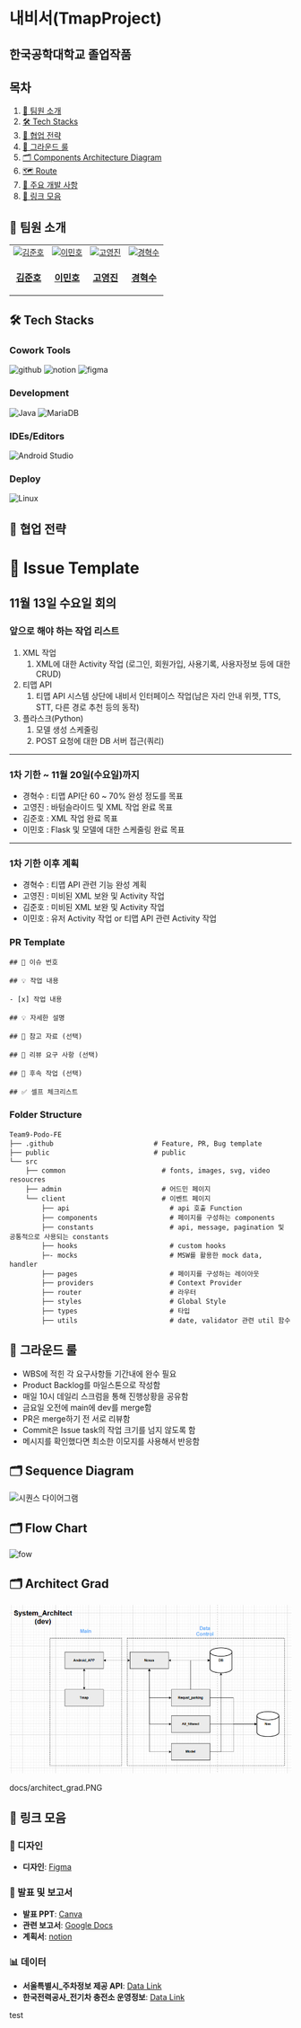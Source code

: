 # 내비서(TmapProject)
## 한국공학대학교 졸업작품

## 목차
1. [👥 팀원 소개](#-팀원-소개)
2. [🛠️ Tech Stacks](#-Tech-Stacks)
3. [🤝 협업 전략](#-협업-전략)
4. [📖 그라운드 룰](#-그라운드-룰)
5. [🗂️ Components Architecture Diagram](#%EF%B8%8F-components-architecture-diagram)
6. [🗺️ Route](#%EF%B8%8F-route)
7. [🚀 주요 개발 사항](#-주요-개발-사항)
8. [🔗 링크 모음](#-링크-모음)

## 👥 팀원 소개
<table >
  <tbody>
      <td align="center">
        <a href="https://github.com/kokohuhusave">
            <img src="https://avatars.githubusercontent.com/u/92168240?v=4" width="200px;" height="200px;" alt="김준호"/>
<h3><b>김준호</b></h3></a></td>
        <td align="center">
        <a href="https://github.com/MINLEE-HO">
            <img src="https://avatars.githubusercontent.com/u/134053429?v=4" width="200px;" height="200px;" alt="이민호"/>
<h3><b>이민호</b></h3></a></td>
        <td align="center">
        <a href="https://github.com/koyj115">
            <img src="https://avatars.githubusercontent.com/u/134224869?v=4" width="200px;" height="200px;" alt="고영진"/>
<h3><b>고영진</b></h3></a></td>
        <td align="center">
        <a href="https://github.com/kyunghs">
            <img src="https://avatars.githubusercontent.com/u/118793160?v=4" width="200px;" height="200px;" alt="경혁수"/>
<h3><b>경혁수</b></h3></a></td>
  </tbody>
</table>

## 🛠️ Tech Stacks

### Cowork Tools
![github](https://img.shields.io/badge/GitHub-100000?style=for-the-badge&logo=github&logoColor=white)
![notion](https://img.shields.io/badge/Notion-000000?style=for-the-badge&logo=notion&logoColor=white)
![figma](https://img.shields.io/badge/Figma-F24E1E?style=for-the-badge&logo=figma&logoColor=white)

### Development
![Java](https://img.shields.io/badge/Java-007396?style=flat&logo=OpenJDK&logoColor=white)
![MariaDB](https://img.shields.io/badge/MariaDB-003545?style=flat&logo=mariadb&logoColor=white)



### IDEs/Editors
![Android Studio](https://img.shields.io/badge/android%20studio-346ac1?style=for-the-badge&logo=android%20studio&logoColor=white)

### Deploy
![Linux](https://img.shields.io/badge/Linux-FCC624?style=for-the-badge&logo=linux&logoColor=black)


## 🤝 협업 전략
# 🎯 Issue Template

## 11월 13일 수요일 회의

### 앞으로 해야 하는 작업 리스트

1. XML 작업
    1. XML에 대한 Activity 작업 (로그인, 회원가입, 사용기록, 사용자정보 등에 대한 CRUD)
2. 티맵 API
    1. 티맵 API 시스템 상단에 내비서 인터페이스 작업(남은 자리 안내 위젯, TTS, STT, 다른 경로 추천 등의 동작)
3. 플라스크(Python)
    1. 모델 생성 스케줄링
    2.  POST 요청에 대한 DB 서버 접근(쿼리)

---

### 1차 기한 ~ 11월 20일(수요일)까지

- 경혁수 : 티맵 API단 60 ~ 70% 완성 정도를 목표
- 고영진 : 바텀슬라이드 및 XML 작업 완료 목표
- 김준호 : XML 작업 완료 목표
- 이민호 : Flask 및 모델에 대한 스케줄링 완료 목표

---

### 1차 기한 이후 계획

- 경혁수 : 티맵 API 관련 기능 완성 계획
- 고영진 : 미비된 XML 보완 및 Activity 작업
- 김준호 : 미비된 XML 보완 및 Activity 작업
- 이민호 : 유저 Activity 작업 or 티맵 API 관련 Activity 작업


### PR Template
```
## 🎯 이슈 번호

## 💡 작업 내용

- [x] 작업 내용

## 💡 자세한 설명

## 📗 참고 자료 (선택)

## 📢 리뷰 요구 사항 (선택)

## 🚩 후속 작업 (선택)

## ✅ 셀프 체크리스트
```

### Folder Structure
```
Team9-Podo-FE
├── .github                         # Feature, PR, Bug template
├── public                          # public
└── src
    ├── common                        # fonts, images, svg, video resoucres 
    ├── admin                         # 어드민 페이지
    └── client                        # 이벤트 페이지
        ├── api                         # api 호출 Function
        ├── components                  # 페이지를 구성하는 components
        ├── constants                   # api, message, pagination 및 공통적으로 사용되는 constants
        ├── hooks                       # custom hooks        
        ├─- mocks                       # MSW를 활용한 mock data, handler                         
        ├── pages                       # 페이지를 구성하는 레이아웃
        ├── providers                   # Context Provider
        ├── router                      # 라우터           
        ├── styles                      # Global Style
        ├── types                       # 타입       
        ├── utils                       # date, validator 관련 util 함수
```



## 📖 그라운드 룰
* WBS에 적힌 각 요구사항들 기간내에 완수 필요
* Product Backlog를 마일스톤으로 작성함
* 매일 10시 데일리 스크럼을 통해 진행상황을 공유함
* 금요일 오전에 main에 dev를 merge함
* PR은 merge하기 전 서로 리뷰함
* Commit은 Issue task의 작업 크기를 넘지 않도록 함
* 메시지를 확인했다면 최소한 이모지를 사용해서 반응함

## 🗂️ Sequence Diagram
![시퀀스 다이어그램](https://github.com/user-attachments/assets/2fe12dc9-ffc9-4b59-82ff-702999658ae2)

## 🗂️ Flow Chart
![fow](https://github.com/user-attachments/assets/fe9f6bef-5ea5-4f0e-9f4f-fa9c32a08632)

## 🗂️ Architect Grad
![fow](docs/architect_grad.PNG)

docs/architect_grad.PNG
## 🔗 링크 모음
### 🎨 디자인
- **디자인**: [Figma](https://www.figma.com/design/tJnqWHKG1KCrNxWSPF2Kvg/Untitled?node-id=0-1&node-type=canvas&t=VmbrXZmhI6g2AOGG-0)


### 📄 발표 및 보고서
- **발표 PPT**: [Canva](https://www.canva.com/design/DAGC6RP3n74/A05HBoB3-GgFyGaFeOPc5Q/edit)
- **관련 보고서**: [Google Docs](https://docs.google.com/document/d/1lCj0wN8wIg69uIxeoBo5pBCReKXNStDrfcdTOACjSys/edit?tab=t.0)
- **계획서**: [notion](https://pyrite-lemon-590.notion.site/13cccc75e2ec80e08156f9df4b534bd6)
### 📊 데이터
- **서울특별시_주차정보 제공 API**: [Data Link](https://data.seoul.go.kr/dataList/OA-13122/S/1/datasetView.do)
- **한국전력공사_전기차 충전소 운영정보**: [Data Link](https://www.data.go.kr/tcs/dss/selectApiDataDetailView.do?publicDataPk=3068728)

test
  
